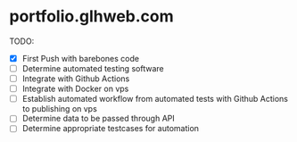 # portfolio.glhweb.com
TODO:
- [x] First Push with barebones code
- [ ] Determine automated testing software
- [ ] Integrate with Github Actions
- [ ] Integrate with Docker on vps
- [ ] Establish automated workflow from automated tests with Github Actions to publishing on vps
- [ ] Determine data to be passed through API
- [ ] Determine appropriate testcases for automation